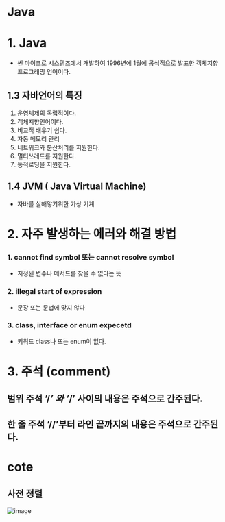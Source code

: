 # Java
# 1. Java

- 썬 마이크로 시스템즈에서 개발하여 1996년에 1월에 공식적으로 발표한 객체지향 프로그래밍 언어이다.

## 1.3 자바언어의 특징

1. 운영체제의 독립적이다.
2. 객체지향언어이다.
3. 비교적 배우기 쉽다.
4. 자동 메모리 관리
5. 네트워크와 분산처리를 지원한다.
6. 멀티쓰레드를 지원한다.
7. 동적로딩을 지원한다.

## 1.4 JVM ( Java Virtual Machine)

- 자바를 실해앟기위한 가상 기계

# 2. 자주 발생하는 에러와 해결 방법

### 1. cannot find symbol 또는 cannot resolve symbol

- 지정된 변수나 메서드를 찾을 수 없다는 뜻

### 2. illegal start of expression

- 문장 또는 문법에 맞지 않다

### 3. class, interface or enum expecetd

- 키워드 class나 또는 enum이 없다.

# 3. 주석 (comment)

## 범위 주석 ‘/*’ 와 ‘*/’ 사이의 내용은 주석으로 간주된다.

## 한 줄 주석 ‘//’부터 라인 끝까지의 내용은 주석으로 간주된다.

# cote

## 사전 정렬

![image](https://user-images.githubusercontent.com/91061890/215333055-3236c133-a5ac-436f-ab9c-8204b9964f7a.png)
